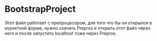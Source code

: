 # BootstrapProject

Этот файл работает с препроцесором, для того что бы он открылся в коректной форме, нужно скачать Prepros и открыть єтот файл через него и после запустить 
localhost тоже через Prepros. 
